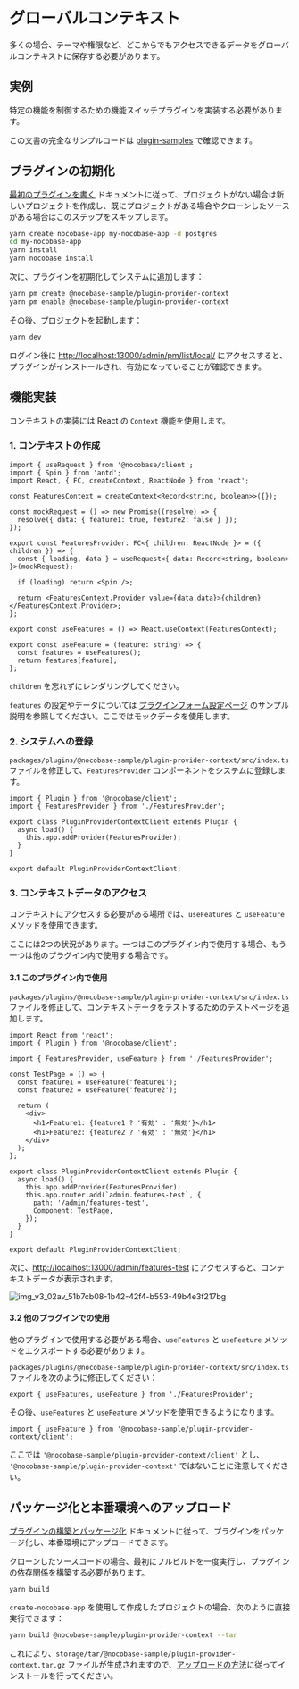 # グローバルコンテキスト

多くの場合、テーマや権限など、どこからでもアクセスできるデータをグローバルコンテキストに保存する必要があります。

## 実例

特定の機能を制御するための機能スイッチプラグインを実装する必要があります。

この文書の完全なサンプルコードは [plugin-samples](https://github.com/nocobase/plugin-samples/tree/main/packages/plugins/%40nocobase-sample/plugin-provider-context) で確認できます。

## プラグインの初期化

[最初のプラグインを書く](/development/your-first-plugin) ドキュメントに従って、プロジェクトがない場合は新しいプロジェクトを作成し、既にプロジェクトがある場合やクローンしたソースがある場合はこのステップをスキップします。

```bash
yarn create nocobase-app my-nocobase-app -d postgres
cd my-nocobase-app
yarn install
yarn nocobase install
```

次に、プラグインを初期化してシステムに追加します：

```bash
yarn pm create @nocobase-sample/plugin-provider-context
yarn pm enable @nocobase-sample/plugin-provider-context
```

その後、プロジェクトを起動します：

```bash
yarn dev
```

ログイン後に [http://localhost:13000/admin/pm/list/local/](http://localhost:13000/admin/pm/list/local/) にアクセスすると、プラグインがインストールされ、有効になっていることが確認できます。

## 機能実装

コンテキストの実装には React の `Context` 機能を使用します。

### 1. コンテキストの作成

```tsx | pure
import { useRequest } from '@nocobase/client';
import { Spin } from 'antd';
import React, { FC, createContext, ReactNode } from 'react';

const FeaturesContext = createContext<Record<string, boolean>>({});

const mockRequest = () => new Promise((resolve) => {
  resolve({ data: { feature1: true, feature2: false } });
});

export const FeaturesProvider: FC<{ children: ReactNode }> = ({ children }) => {
  const { loading, data } = useRequest<{ data: Record<string, boolean> }>(mockRequest);

  if (loading) return <Spin />;

  return <FeaturesContext.Provider value={data.data}>{children}</FeaturesContext.Provider>;
};

export const useFeatures = () => React.useContext(FeaturesContext);

export const useFeature = (feature: string) => {
  const features = useFeatures();
  return features[feature];
};
```

`children` を忘れずにレンダリングしてください。

`features` の設定やデータについては [プラグインフォーム設定ページ](/plugin-samples/plugin-settings/form) のサンプル説明を参照してください。ここではモックデータを使用します。

### 2. システムへの登録

`packages/plugins/@nocobase-sample/plugin-provider-context/src/index.ts` ファイルを修正して、`FeaturesProvider` コンポーネントをシステムに登録します。

```tsx | pure
import { Plugin } from '@nocobase/client';
import { FeaturesProvider } from './FeaturesProvider';

export class PluginProviderContextClient extends Plugin {
  async load() {
    this.app.addProvider(FeaturesProvider);
  }
}

export default PluginProviderContextClient;
```

### 3. コンテキストデータのアクセス

コンテキストにアクセスする必要がある場所では、`useFeatures` と `useFeature` メソッドを使用できます。

ここには2つの状況があります。一つはこのプラグイン内で使用する場合、もう一つは他のプラグイン内で使用する場合です。

#### 3.1 このプラグイン内で使用

`packages/plugins/@nocobase-sample/plugin-provider-context/src/index.ts` ファイルを修正して、コンテキストデータをテストするためのテストページを追加します。

```tsx | pure
import React from 'react';
import { Plugin } from '@nocobase/client';

import { FeaturesProvider, useFeature } from './FeaturesProvider';

const TestPage = () => {
  const feature1 = useFeature('feature1');
  const feature2 = useFeature('feature2');

  return (
    <div>
      <h1>Feature1: {feature1 ? '有効' : '無効'}</h1>
      <h1>Feature2: {feature2 ? '有効' : '無効'}</h1>
    </div>
  );
};

export class PluginProviderContextClient extends Plugin {
  async load() {
    this.app.addProvider(FeaturesProvider);
    this.app.router.add(`admin.features-test`, {
      path: '/admin/features-test',
      Component: TestPage,
    });
  }
}

export default PluginProviderContextClient;
```

次に、[http://localhost:13000/admin/features-test](http://localhost:13000/admin/features-test) にアクセスすると、コンテキストデータが表示されます。

![img_v3_02av_51b7cb08-1b42-42f4-b553-49b4e3f217bg](https://static-docs.nocobase.com/img_v3_02av_51b7cb08-1b42-42f4-b553-49b4e3f217bg.jpg)

#### 3.2 他のプラグインでの使用

他のプラグインで使用する必要がある場合、`useFeatures` と `useFeature` メソッドをエクスポートする必要があります。

`packages/plugins/@nocobase-sample/plugin-provider-context/src/index.ts` ファイルを次のように修正してください：

```tsx | pure
export { useFeatures, useFeature } from './FeaturesProvider';
```

その後、`useFeatures` と `useFeature` メソッドを使用できるようになります。

```tsx | pure
import { useFeature } from '@nocobase-sample/plugin-provider-context/client';
```

ここでは `'@nocobase-sample/plugin-provider-context/client'` とし、 `'@nocobase-sample/plugin-provider-context'` ではないことに注意してください。

## パッケージ化と本番環境へのアップロード

[プラグインの構築とパッケージ化](/development/your-first-plugin#build-and-package-plugin) ドキュメントに従って、プラグインをパッケージ化し、本番環境にアップロードできます。

クローンしたソースコードの場合、最初にフルビルドを一度実行し、プラグインの依存関係を構築する必要があります。

```bash
yarn build
```

`create-nocobase-app` を使用して作成したプロジェクトの場合、次のように直接実行できます：

```bash
yarn build @nocobase-sample/plugin-provider-context --tar
```

これにより、`storage/tar/@nocobase-sample/plugin-provider-context.tar.gz` ファイルが生成されますので、[アップロードの方法](/welcome/getting-started/plugin)に従ってインストールを行ってください。

